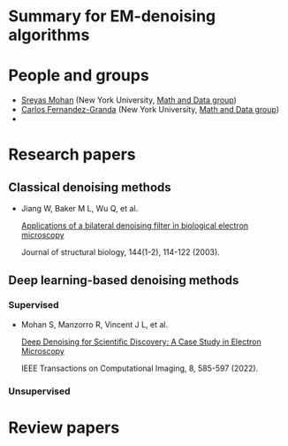 # Summary for EM-denoising algorithms

# People and groups
* [Sreyas Mohan](https://sreyas-mohan.github.io/) (New York University, [Math and Data group](https://mad.cds.nyu.edu/about/))
* [Carlos Fernandez-Granda](https://cims.nyu.edu/~cfgranda/) (New York University, [Math and Data group](https://mad.cds.nyu.edu/about/))
* 
# Research papers

## Classical denoising methods
* Jiang W, Baker M L, Wu Q, et al.

  [Applications of a bilateral denoising filter in biological electron microscopy](https://www.sciencedirect.com/science/article/pii/S1047847703002053)

  Journal of structural biology, 144(1-2), 114-122 (2003).

## Deep learning-based denoising methods

### Supervised
* Mohan S, Manzorro R, Vincent J L, et al.  

  [Deep Denoising for Scientific Discovery: A Case Study in Electron Microscopy](https://ieeexplore.ieee.org/abstract/document/9779676/authors)

  IEEE Transactions on Computational Imaging, 8, 585-597 (2022).
### Unsupervised

# Review papers
